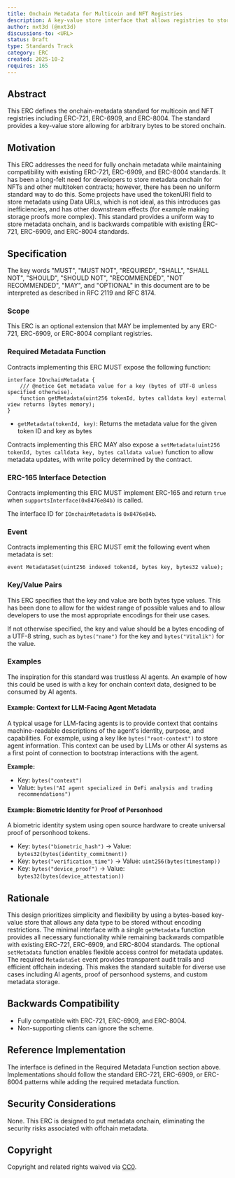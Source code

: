 ```yaml
---
title: Onchain Metadata for Multicoin and NFT Registries
description: A key-value store interface that allows registries to store and retrieve arbitrary bytes as metadata directly onchain, eliminating the need for offchain JSON metadata.
author: nxt3d (@nxt3d)
discussions-to: <URL>
status: Draft
type: Standards Track
category: ERC
created: 2025-10-2
requires: 165
---
```


## Abstract

This ERC defines the onchain-metadata standard for multicoin and NFT registries including ERC-721, ERC-6909, and ERC-8004. The standard provides a key-value store allowing for arbitrary bytes to be stored onchain.

## Motivation

This ERC addresses the need for fully onchain metadata while maintaining compatibility with existing ERC-721, ERC-6909, and ERC-8004 standards. It has been a long-felt need for developers to store metadata onchain for NFTs and other multitoken contracts; however, there has been no uniform standard way to do this. Some projects have used the tokenURI field to store metadata using Data URLs, which is not ideal, as this introduces gas inefficiencies, and has other downstream effects (for example making storage proofs more complex). This standard provides a uniform way to store metadata onchain, and is backwards compatible with existing ERC-721, ERC-6909, and ERC-8004 standards.

## Specification

The key words "MUST", "MUST NOT", "REQUIRED", "SHALL", "SHALL NOT", "SHOULD", "SHOULD NOT", "RECOMMENDED", "NOT RECOMMENDED", "MAY", and "OPTIONAL" in this document are to be interpreted as described in RFC 2119 and RFC 8174.

### Scope

This ERC is an optional extension that MAY be implemented by any ERC-721, ERC-6909, or ERC-8004 compliant registries.

### Required Metadata Function

Contracts implementing this ERC MUST expose the following function:

```solidity
interface IOnchainMetadata {
    /// @notice Get metadata value for a key (bytes of UTF-8 unless specified otherwise).
    function getMetadata(uint256 tokenId, bytes calldata key) external view returns (bytes memory);
}
```

- `getMetadata(tokenId, key)`: Returns the metadata value for the given token ID and key as bytes

Contracts implementing this ERC MAY also expose a `setMetadata(uint256 tokenId, bytes calldata key, bytes calldata value)` function to allow metadata updates, with write policy determined by the contract.

### ERC-165 Interface Detection

Contracts implementing this ERC MUST implement ERC-165 and return `true` when `supportsInterface(0x8476e84b)` is called.

The interface ID for `IOnchainMetadata` is `0x8476e84b`.

### Event

Contracts implementing this ERC MUST emit the following event when metadata is set:

```solidity
event MetadataSet(uint256 indexed tokenId, bytes key, bytes32 value);
```

### Key/Value Pairs

This ERC specifies that the key and value are both bytes type values. This has been done to allow for the widest range of possible values and to allow developers to use the most appropriate encodings for their use cases. 

If not otherwise specified, the key and value should be a bytes encoding of a UTF-8 string, such as `bytes("name")` for the key and `bytes("Vitalik")` for the value.

### Examples

The inspiration for this standard was trustless AI agents. An example of how this could be used is with a key for onchain context data, designed to be consumed by AI agents.

#### Example: Context for LLM-Facing Agent Metadata

A typical usage for LLM-facing agents is to provide context that contains machine-readable descriptions of the agent's identity, purpose, and capabilities. For example, using a key like `bytes("root-context")` to store agent information. This context can be used by LLMs or other AI systems as a first point of connection to bootstrap interactions with the agent.

**Example:**

- Key: `bytes("context")`
- Value: `bytes("AI agent specialized in DeFi analysis and trading recommendations")`

#### Example: Biometric Identity for Proof of Personhood

A biometric identity system using open source hardware to create universal proof of personhood tokens.

- Key: `bytes("biometric_hash")` → Value: `bytes32(bytes(identity_commitment))`
- Key: `bytes("verification_time")` → Value: `uint256(bytes(timestamp))`
- Key: `bytes("device_proof")` → Value: `bytes32(bytes(device_attestation))`


## Rationale

This design prioritizes simplicity and flexibility by using a bytes-based key-value store that allows any data type to be stored without encoding restrictions. The minimal interface with a single `getMetadata` function provides all necessary functionality while remaining backwards compatible with existing ERC-721, ERC-6909, and ERC-8004 standards. The optional `setMetadata` function enables flexible access control for metadata updates. The required `MetadataSet` event provides transparent audit trails and efficient offchain indexing. This makes the standard suitable for diverse use cases including AI agents, proof of personhood systems, and custom metadata storage.

## Backwards Compatibility

- Fully compatible with ERC-721, ERC-6909, and ERC-8004.
- Non-supporting clients can ignore the scheme.

## Reference Implementation

The interface is defined in the Required Metadata Function section above. Implementations should follow the standard ERC-721, ERC-6909, or ERC-8004 patterns while adding the required metadata function.

## Security Considerations

None. This ERC is designed to put metadata onchain, eliminating the security risks associated with offchain metadata.

## Copyright

Copyright and related rights waived via [CC0](../LICENSE.md).